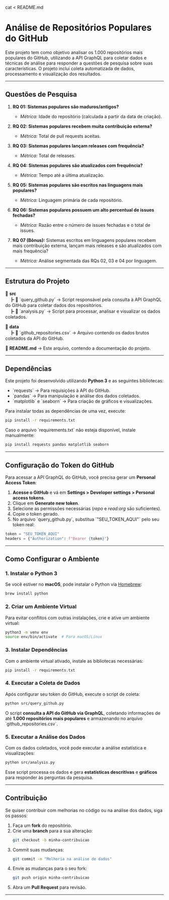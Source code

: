 cat <<EOL > README.md
# **Análise de Repositórios Populares do GitHub**

Este projeto tem como objetivo analisar os 1.000 repositórios mais populares do GitHub, utilizando a API GraphQL para coletar dados e técnicas de análise para responder a questões de pesquisa sobre suas características. O projeto inclui coleta automatizada de dados, processamento e visualização dos resultados.

---

## **Questões de Pesquisa**

1. **RQ 01: Sistemas populares são maduros/antigos?**  
   - *Métrica:* Idade do repositório (calculada a partir da data de criação).

2. **RQ 02: Sistemas populares recebem muita contribuição externa?**  
   - *Métrica:* Total de pull requests aceitas.

3. **RQ 03: Sistemas populares lançam releases com frequência?**  
   - *Métrica:* Total de releases.

4. **RQ 04: Sistemas populares são atualizados com frequência?**  
   - *Métrica:* Tempo até a última atualização.

5. **RQ 05: Sistemas populares são escritos nas linguagens mais populares?**  
   - *Métrica:* Linguagem primária de cada repositório.

6. **RQ 06: Sistemas populares possuem um alto percentual de issues fechadas?**  
   - *Métrica:* Razão entre o número de issues fechadas e o total de issues.

7. **RQ 07 (Bônus):** Sistemas escritos em linguagens populares recebem mais contribuição externa, lançam mais releases e são atualizados com mais frequência?  
   - *Métrica:* Análise segmentada das RQs 02, 03 e 04 por linguagem.

---

## **Estrutura do Projeto**

📂 **src**  
　┣ 📜 \`query_github.py\` → Script responsável pela consulta à API GraphQL do GitHub para coletar dados dos repositórios.  
　┣ 📜 \`analysis.py\` → Script para processar, analisar e visualizar os dados coletados.  

📂 **data**  
　┣ 📜 \`github_repositories.csv\` → Arquivo contendo os dados brutos coletados da API do GitHub.  

📜 **README.md** → Este arquivo, contendo a documentação do projeto.  

---

## **Dependências**

Este projeto foi desenvolvido utilizando **Python 3** e as seguintes bibliotecas:

- \`requests\` → Para requisições à API do GitHub.
- \`pandas\` → Para manipulação e análise dos dados coletados.
- \`matplotlib\` e \`seaborn\` → Para criação de gráficos e visualizações.

Para instalar todas as dependências de uma vez, execute:

```bash
pip install -r requirements.txt
```

Caso o arquivo \`requirements.txt\` não esteja disponível, instale manualmente:

```bash
pip install requests pandas matplotlib seaborn
```

---

## **Configuração do Token do GitHub**

Para acessar a API GraphQL do GitHub, você precisa gerar um **Personal Access Token**:

1. **Acesse o GitHub** e vá em **Settings > Developer settings > Personal access tokens**.
2. Clique em **Generate new token**.
3. Selecione as permissões necessárias (*repo* e *read:org* são suficientes).
4. Copie o token gerado.
5. No arquivo \`query_github.py\`, substitua \`"SEU_TOKEN_AQUI"\` pelo seu token real:

```python
token = "SEU_TOKEN_AQUI"
headers = {"Authorization": f"Bearer {token}"}
```

---

## **Como Configurar o Ambiente**

### **1. Instalar o Python 3**
Se você estiver no **macOS**, pode instalar o Python via [Homebrew](https://brew.sh/):

```bash
brew install python
```

### **2. Criar um Ambiente Virtual**
Para evitar conflitos com outras instalações, crie e ative um ambiente virtual:

```bash
python3 -m venv env
source env/bin/activate  # Para macOS/Linux
```

### **3. Instalar Dependências**
Com o ambiente virtual ativado, instale as bibliotecas necessárias:

```bash
pip install -r requirements.txt
```

### **4. Executar a Coleta de Dados**
Após configurar seu token do GitHub, execute o script de coleta:

```bash
python src/query_github.py
```

O script **consulta a API do GitHub via GraphQL**, coletando informações de até **1.000 repositórios mais populares** e armazenando no arquivo \`github_repositories.csv\`.

### **5. Executar a Análise dos Dados**
Com os dados coletados, você pode executar a análise estatística e visualizações:

```bash
python src/analysis.py
```

Esse script processa os dados e gera **estatísticas descritivas** e **gráficos** para responder às perguntas da pesquisa.

---

## **Contribuição**
Se quiser contribuir com melhorias no código ou na análise dos dados, siga os passos:

1. Faça um **fork** do repositório.
2. Crie uma **branch** para a sua alteração:
   ```bash
   git checkout -b minha-contribuicao
   ```
3. Commit suas mudanças:
   ```bash
   git commit -m "Melhoria na análise de dados"
   ```
4. Envie as mudanças para o seu fork:
   ```bash
   git push origin minha-contribuicao
   ```
5. Abra um **Pull Request** para revisão.

---
